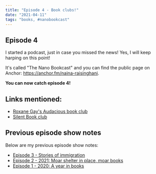 ```yaml
---
title: "Episode 4 - Book clubs!"
date: "2021-04-11"
tags: "books, #nanobookcast"
---
```


## Episode 4

I started a podcast, just in case you missed the news! Yes, I will keep harping on this point!

It's called "The Nano Bookcast" and you can find the public page on Anchor: https://anchor.fm/naina-raisinghani. 

**You can now catch episode 4!**

## Links mentioned:
- [Roxane Gay's Audacious book club](https://audacity.substack.com/p/the-audacity-begins-on-january-11th)
- [Silent Book club](https://silentbook.club/)

## Previous episode show notes

Below are my previous episode show notes:
- [Episode 3 - Stories of immigration](/podcast-3)
- [Episode 2 - 2021: Moar shelter in place, moar books](/podcast-2)
- [Episode 1 - 2020: A year in books](/podcast-1)
